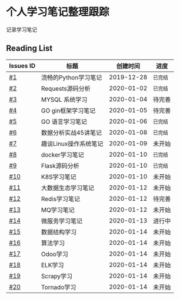 # 个人学习笔记整理跟踪
记录学习笔记


## Reading List
| Issues ID                                                | 标题                  | 创建时间   | 进度     |
| -------------------------------------------------------- | --------------------- | ---------- | -------- |
| [#1](https://github.com/Syncma/learning-note/issues/1)   | 流畅的Python学习笔记  | 2019-12-28 | `已完结` |
| [#2](https://github.com/Syncma/learning-note/issues/2)   | Requests源码分析      | 2020-01-02 | `已完结` |
| [#3](https://github.com/Syncma/learning-note/issues/3)   | MYSQL 系统学习        | 2020-01-04 | 待完善   |
| [#4](https://github.com/Syncma/learning-note/issues/4)   | GO gin框架学习笔记    | 2020-01-05 | 待完善   |
| [#5](https://github.com/Syncma/learning-note/issues/5)   | GO 语言学习笔记       | 2020-01-06 | `已完结` |
| [#6](https://github.com/Syncma/learning-note/issues/6)   | 数据分析实战45讲笔记  | 2020-01-08 | `已完结` |
| [#7](https://github.com/Syncma/learning-note/issues/7)   | 趣谈Linux操作系统笔记 | 2020-01-09 | 未开始   |
| [#8](https://github.com/Syncma/learning-note/issues/8)   | docker学习笔记        | 2020-01-10 | `已完结` |
| [#9](https://github.com/Syncma/learning-note/issues/9)   | Flask源码分析         | 2020-01-10 | `已完结` |
| [#10](https://github.com/Syncma/learning-note/issues/10) | K8S学习笔记           | 2020-01-10 | 未开始   |
| [#11](https://github.com/Syncma/learning-note/issues/11) | 大数据生态学习笔记    | 2020-01-12 | 未开始   |
| [#12](https://github.com/Syncma/learning-note/issues/12) | Redis学习笔记         | 2020-01-12 | 待完善   |
| [#13](https://github.com/Syncma/learning-note/issues/13) | MQ学习笔记            | 2020-01-12 | 未开始   |
| [#14](https://github.com/Syncma/learning-note/issues/14) | 微服务学习笔记        | 2020-01-13 | 进行中   |
| [#15](https://github.com/Syncma/learning-note/issues/15) | 数据结构学习          | 2020-01-14 | 未开始   |
| [#16](https://github.com/Syncma/learning-note/issues/16) | 算法学习              | 2020-01-14 | 未开始   |
| [#17](https://github.com/Syncma/learning-note/issues/17) | Odoo学习              | 2020-01-14 | 未开始   |
| [#18](https://github.com/Syncma/learning-note/issues/17) | ELK学习               | 2020-01-14 | 未开始   |
| [#19](https://github.com/Syncma/learning-note/issues/17) | Scrapy学习            | 2020-01-14 | 未开始   |
| [#20](https://github.com/Syncma/learning-note/issues/17) | Tornado学习           | 2020-01-14 | 未开始   |
